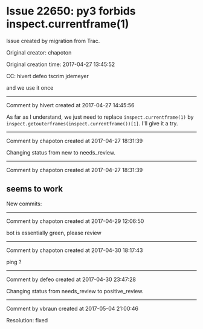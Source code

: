 # Issue 22650: py3 forbids inspect.currentframe(1)

Issue created by migration from Trac.

Original creator: chapoton

Original creation time: 2017-04-27 13:45:52

CC:  hivert defeo tscrim jdemeyer

and we use it once


---

Comment by hivert created at 2017-04-27 14:45:56

As far as I understand, we just need to replace `inspect.currentframe(1)` by `inspect.getouterframes(inspect.currentframe())[1]`. I'll give it a try.


---

Comment by chapoton created at 2017-04-27 18:31:39

Changing status from new to needs_review.


---

Comment by chapoton created at 2017-04-27 18:31:39

seems to work
----
New commits:


---

Comment by chapoton created at 2017-04-29 12:06:50

bot is essentially green, please review


---

Comment by chapoton created at 2017-04-30 18:17:43

ping ?


---

Comment by defeo created at 2017-04-30 23:47:28

Changing status from needs_review to positive_review.


---

Comment by vbraun created at 2017-05-04 21:00:46

Resolution: fixed
